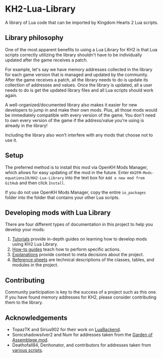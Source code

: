 # KH2-Lua-Library

A library of Lua code that can be imported by Kingdom Hearts 2 Lua scripts.

## Library philosophy

One of the most apparent benefits to using a Lua Library for KH2 is that Lua scripts
correctly utilizing the library shouldn't have to be individually updated after the
game receives a patch.

For example, let's say we have memory addresses collected in the library for each game version
that is managed and updated by the community. After the game receives a patch, all the library
needs to do is update its collection of addresses and values. Once the library is updated,
all a user needs to do is get the updated library files and all Lua scripts should work again.

A well-organized/documented library also makes it easier for new developers to jump in and
make their own mods. Plus, all those mods would be immediately compatible with every version
of the game. You don't need to own every version of the game if the address/value you're
using is already in the library!

Including the library also won’t interfere with any mods that choose not to use it.

## Setup

The preferred method is to install this mod via OpenKH Mods Manager, which allows for easy
updating of the mod in the future. Enter `KH2FM-Mods-equations19/KH2-Lua-Library` into the
text box for `Add a new mod from GitHub` and then click `Install`.

If you do not use OpenKH Mods Manager, copy the entire `io_packages` folder into the
folder that contains your other Lua scripts.

## Developing mods with Lua Library

There are four different types of documentation in this project to help you develop your mods:

1. [Tutorials][tut-folder] provide in-depth guides on learning
how to develop mods using KH2 Lua Library.
2. [How-to guides][guide-folder] teach how to perform specific actions.
3. [Explanations][explain-folder] provide context to meta decisions about the project.
4. [Reference sheets][ref-folder] are technical descriptions of the classes,
tables, and modules in the project.

## Contributing

<!-- TODO: Add other ways to contribute, such as verification, documentation, etc. -->
Community participation is key to the success of a project such as this one.
If you have found memory addresses for KH2, please consider contributing them to the library.

## Acknowledgements

- TopazTK and Sirius902 for their work on [LuaBackend][1].
- Sonicshadowsilver2 and Num for addresses taken from the [Garden of Assemblage mod][2].
- Deathofall84, Denhonator, and contributors for addresses taken from [various scripts][3].

<!-- Reference links -->
[tut-folder]: /docs/tutorials/
[guide-folder]: /docs/how_to_guides/
[explain-folder]: /docs/explanations/
[ref-folder]: /docs/reference/
[1]: https://github.com/Sirius902/LuaBackend
[2]: https://github.com/KH2FM-Mods-Num/GoA-ROM-Edition
[3]: https://github.com/Denhonator/KHPCSpeedrunTools
